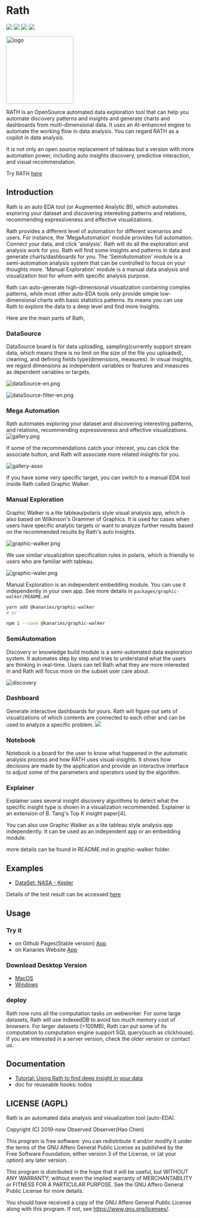 # Rath

![](https://img.shields.io/twitter/follow/kanaries_data?style=social)
![](https://img.shields.io/badge/license-AGPL-brightgreen)
![](https://img.shields.io/github/stars/kanaries/rath?color=%23ff85c0)
![](https://img.shields.io/github/workflow/status/kanaries/rath/Rath%20Auto%20Build)


<img src="https://kanaries.cn/assets/kanaries-logo.png" alt="logo" width="180px" style="" />

RATH is an OpenSource automated data exploration tool that can help you automate discovery patterns and insights and generate charts and dashboards from multi-dimensional data. It uses an AI-enhanced engine to automate the working flow in data analysis. You can regard RATH as a copilot in data analysis.

 It is not only an open source replacement of tableau but a version with more automation power, including auto insights discovery, predictive interaction, and visual recommendation.

Try RATH [here](https://kanaries.net/)

## Introduction

Rath is an auto EDA tool (or Augmented Analytic BI), which automates exploring your dataset and discovering interesting patterns and relations, recommending expressiveness and effective visualizations.

Rath provides a different level of automation for different scenarios and users. For instance, the 'MegaAutomation' module provides full automation. Connect your data, and click 'analysis'. Rath will do all the exploration and analysis work for you. Rath will find some insights and patterns in data and generate charts/dashboards for you. The 'SemiAutomation' module is a semi-automation analysis system that can be controlled to focus on your thoughts more. 'Manual Exploration' module is a manual data analysis and visualization tool for whom with specific analysis purpose.

Rath can auto-generate high-dimensional visualization containing complex patterns, while most other auto-EDA tools only provide simple low-dimensional charts with basic statistics patterns. Its means you can use Rath to explore the data to a deep level and find more insights.

Here are the main parts of Rath,

### DataSource
DataSource board is for data uploading, sampling(currently support stream data, which means there is no limit on the size of the file you uploaded), cleaning, and defining fields type(dimensions, measures). In visual insights, we regard dimensions as independent variables or features and measures as dependent variables or targets.

![dataSource-en.png](https://ch-resources.oss-cn-shanghai.aliyuncs.com/kanaries/Rath-Demos/dataSource-en.png)

![dataSource-filter-en.png](https://ch-resources.oss-cn-shanghai.aliyuncs.com/images/rath/datasource-2.png)

### Mega Automation

Rath automates exploring your dataset and discovering interesting patterns, and relations, recommending expressiveness and effective visualizations.
![gallery.png](https://ch-resources.oss-cn-shanghai.aliyuncs.com/images/rath/rath-auto-explore.png)

If some of the recommendations catch your interest, you can click the associate button, and Rath will associate more related insights for you.

![gallery-asso](https://ch-resources.oss-cn-shanghai.aliyuncs.com/images/rath/rath-associate.png)

If you have some very specific target, you can switch to a manual EDA tool inside Rath called Graphic Walker.

### Manual Exploration
Graphic Walker is a lite tableau/polaris style visual analysis app, which is also based on Wilkinson's Grammer of Graphics. It is used for cases when users have specific analytic targets or want to analyze further results based on the recommended results by Rath's auto insights.

![graphic-walker.png](https://ch-resources.oss-cn-shanghai.aliyuncs.com/images/rath/graphic-walker.png)

We use similar visualization specification rules in polaris, which is friendly to users who are familiar with tableau.

![graphic-waler.png](https://ch-resources.oss-cn-shanghai.aliyuncs.com/images/rath/graphic-walker-2.png)

Manual Exploration is an independent embedding module. You can use it independently in your own app. See more details in `packages/graphic-walker/README.md`

```bash
yarn add @kanaries/graphic-walker
# or

npm i --save @kanaries/graphic-walker
```

### SemiAutomation
Discovery or knowledge build module is a semi-automated data exploration system. It automates step by step and tries to understand what the users are thinking in real-time. Users can tell Rath what they are more interested in and Rath will focus more on the subset user care about.

![discovery](https://ch-resources.oss-cn-shanghai.aliyuncs.com/images/rath/discovery-1.png)


### Dashboard
Generate interactive dashboards for yours. Rath will figure out sets of visualizations of which contents are connected to each other and can be used to analyze a specific problem.
![](https://ch-resources.oss-cn-shanghai.aliyuncs.com/kanaries/Rath-Demos/dashboard-en.png)

### Notebook
Notebook is a board for the user to know what happened in the automatic analysis process and how RATH uses visual-insights. It shows how decisions are made by the application and provide an interactive interface to adjust some of the parameters and operators used by the algorithm.

### Explainer
Explainer uses several insight discovery algorithms to detect what the specific insight type is shown in a visualization recommended. Explainer is an extension of B. Tang's Top K insight paper[4].


You can also use Graphic Walker as a lite tableau style analysis app independently. It can be used as an independent app or an embedding module.

more details can be found in README.md in graphic-walker folder.

## Examples

+ [DataSet: NASA - Kepler](https://www.kaggle.com/nasa/kepler-exoplanet-search-results)

Details of the test result can be accessed [here](https://www.yuque.com/chenhao-sv93h/umv780/mbs440)



## Usage

### Try it
+ on Github Pages(Stable version) [App](https://kanaries.github.io/Rath/)
+ on Kanaries Website [App](https://kanaries.net/)

### Download Desktop Version
- [MacOS](https://ch-resources.oss-cn-shanghai.aliyuncs.com/downloads/rath/Kanaries%20Rath-0.1.0.dmg)
- [Windows](https://ch-resources.oss-cn-shanghai.aliyuncs.com/downloads/rath/Kanaries%20Rath-0.1.0-win.zip)

### deploy

Rath now runs all the computation tasks on webworker. For some large datasets, Rath will use indexedDB to avoid too much memory cost of browsers. For larger datasets (>100MB), Rath can put some of its computation to computation engine support SQL query(such as clickhouse). If you are interested in a server version, check the older version or contact us.


## Documentation
+ [Tutorial: Using Rath to find deep insight in your data](https://www.yuque.com/docs/share/3f32e044-3530-4ebe-9b01-287bfbdb7ce0?#)
+ doc for reuseable hooks: todos

## LICENSE (AGPL)
Rath is an automated data analysis and visualization tool (auto-EDA).

Copyright (C) 2019-now Observed Observer(Hao Chen)

This program is free software: you can redistribute it and/or modify
it under the terms of the GNU Affero General Public License as
published by the Free Software Foundation, either version 3 of the
License, or (at your option) any later version.

This program is distributed in the hope that it will be useful,
but WITHOUT ANY WARRANTY; without even the implied warranty of
MERCHANTABILITY or FITNESS FOR A PARTICULAR PURPOSE.  See the
GNU Affero General Public License for more details.

You should have received a copy of the GNU Affero General Public License
along with this program.  If not, see <https://www.gnu.org/licenses/>.
